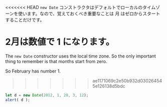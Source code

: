 <<<<<<< HEAD
`new Date` コンストラクタはデフォルトでローカルのタイムゾーンを使います。なので、覚えておくべき重要なことは 月 はゼロからスタートすることだけです。

2月は数値で 1 になります。
=======
The `new Date` constructor uses the local time zone. So the only important thing to remember is that months start from zero.

So February has number 1.
>>>>>>> ae1171069c2e50b932d030264545e126138d5bdc

```js run
let d = new Date(2012, 1, 20, 3, 12);
alert( d );
```
